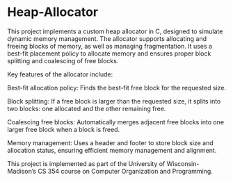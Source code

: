 # Heap-Allocator

This project implements a custom heap allocator in C, designed to simulate dynamic memory management. The allocator supports allocating and freeing blocks of memory, as well as managing fragmentation. It uses a best-fit placement policy to allocate memory and ensures proper block splitting and coalescing of free blocks.

Key features of the allocator include:

Best-fit allocation policy: Finds the best-fit free block for the requested size.

Block splitting: If a free block is larger than the requested size, it splits into two blocks: one allocated and the other remaining free.

Coalescing free blocks: Automatically merges adjacent free blocks into one larger free block when a block is freed.

Memory management: Uses a header and footer to store block size and allocation status, ensuring efficient memory management and alignment.

This project is implemented as part of the University of Wisconsin-Madison’s CS 354 course on Computer Organization and Programming.

